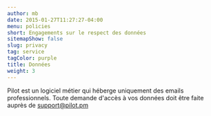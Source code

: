 ```yaml
---
author: mb
date: 2015-01-27T11:27:27-04:00
menu: policies
short: Engagements sur le respect des données
sitemapShow: false
slug: privacy
tag: service
tagColor: purple
title: Données
weight: 3
---
```


Pilot est un logiciel métier qui héberge uniquement des emails professionnels.
Toute demande d'accès à vos données doit être faite auprès de support@pilot.pm

